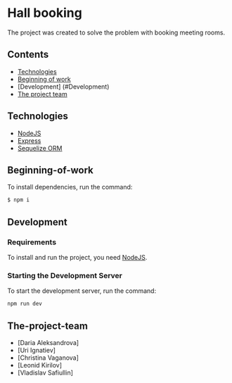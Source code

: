 # Hall booking
The project was created to solve the problem with booking meeting rooms.

## Contents
- [Technologies](#Technologies)
- [Beginning of work](#Beginning-of-work)
- [Development] (#Development)
- [The project team](#The-project-team)


## Technologies
- [NodeJS](https://nodejs.org/)
- [Express](https://expressjs.com/ru/)
- [Sequelize ORM](https://sequelize.org/)


## Beginning-of-work

To install dependencies, run the command:
```sh
$ npm i
```


## Development

### Requirements
To install and run the project, you need [NodeJS](https://nodejs.org/).

### Starting the Development Server
To start the development server, run the command:
```sh
npm run dev
```


## The-project-team

- [Daria Aleksandrova]
- [Uri Ignatiev]
- [Christina Vaganova]
- [Leonid Kirilov]
- [Vladislav Safiullin]